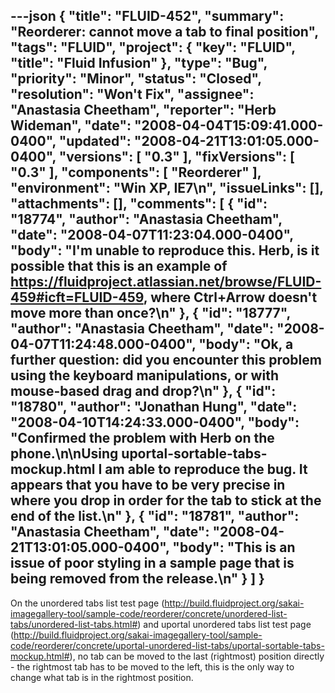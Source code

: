 ---json
{
  "title": "FLUID-452",
  "summary": "Reorderer: cannot move a tab to final position",
  "tags": "FLUID",
  "project": {
    "key": "FLUID",
    "title": "Fluid Infusion"
  },
  "type": "Bug",
  "priority": "Minor",
  "status": "Closed",
  "resolution": "Won't Fix",
  "assignee": "Anastasia Cheetham",
  "reporter": "Herb Wideman",
  "date": "2008-04-04T15:09:41.000-0400",
  "updated": "2008-04-21T13:01:05.000-0400",
  "versions": [
    "0.3"
  ],
  "fixVersions": [
    "0.3"
  ],
  "components": [
    "Reorderer"
  ],
  "environment": "Win XP, IE7\n",
  "issueLinks": [],
  "attachments": [],
  "comments": [
    {
      "id": "18774",
      "author": "Anastasia Cheetham",
      "date": "2008-04-07T11:23:04.000-0400",
      "body": "I'm unable to reproduce this. Herb, is it possible that this is an example of <https://fluidproject.atlassian.net/browse/FLUID-459#icft=FLUID-459>, where Ctrl+Arrow doesn't move more than once?\n"
    },
    {
      "id": "18777",
      "author": "Anastasia Cheetham",
      "date": "2008-04-07T11:24:48.000-0400",
      "body": "Ok, a further question: did you encounter this problem using the keyboard manipulations, or with mouse-based drag and drop?\n"
    },
    {
      "id": "18780",
      "author": "Jonathan Hung",
      "date": "2008-04-10T14:24:33.000-0400",
      "body": "Confirmed the problem with Herb on the phone.\n\nUsing uportal-sortable-tabs-mockup.html I am able to reproduce the bug. It appears that you have to be very precise in where you drop in order for the tab to stick at the end of the list.\n"
    },
    {
      "id": "18781",
      "author": "Anastasia Cheetham",
      "date": "2008-04-21T13:01:05.000-0400",
      "body": "This is an issue of poor styling in a sample page that is being removed from the release.\n"
    }
  ]
}
---
On the unordered tabs list test page (<http://build.fluidproject.org/sakai-imagegallery-tool/sample-code/reorderer/concrete/unordered-list-tabs/unordered-list-tabs.html#>) and uportal unordered tabs list test page (<http://build.fluidproject.org/sakai-imagegallery-tool/sample-code/reorderer/concrete/uportal-unordered-list-tabs/uportal-sortable-tabs-mockup.html#>), no tab can be moved to the last (rightmost) position directly - the rightmost tab has to be moved to the left, this is the only way to change what tab is in the rightmost position.

        